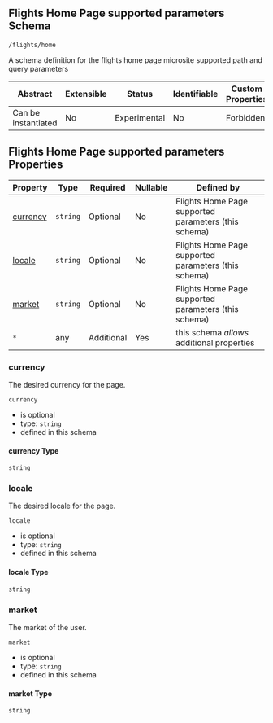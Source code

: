 ## Flights Home Page supported parameters Schema

```
/flights/home
```

A schema definition for the flights home page microsite supported path and query parameters

| Abstract            | Extensible | Status       | Identifiable | Custom Properties | Additional Properties | Defined In                                   |
| ------------------- | ---------- | ------------ | ------------ | ----------------- | --------------------- | -------------------------------------------- |
| Can be instantiated | No         | Experimental | No           | Forbidden         | Permitted             |                                              |

## Flights Home Page supported parameters Properties

| Property              | Type     | Required   | Nullable | Defined by                                           |
| --------------------- | -------- | ---------- | -------- | ---------------------------------------------------- |
| [currency](#currency) | `string` | Optional   | No       | Flights Home Page supported parameters (this schema) |
| [locale](#locale)     | `string` | Optional   | No       | Flights Home Page supported parameters (this schema) |
| [market](#market)     | `string` | Optional   | No       | Flights Home Page supported parameters (this schema) |
| `*`                   | any      | Additional | Yes      | this schema _allows_ additional properties           |

### currency

The desired currency for the page.

`currency`

- is optional
- type: `string`
- defined in this schema

#### currency Type

`string`

### locale

The desired locale for the page.

`locale`

- is optional
- type: `string`
- defined in this schema

#### locale Type

`string`

### market

The market of the user.

`market`

- is optional
- type: `string`
- defined in this schema

#### market Type

`string`

